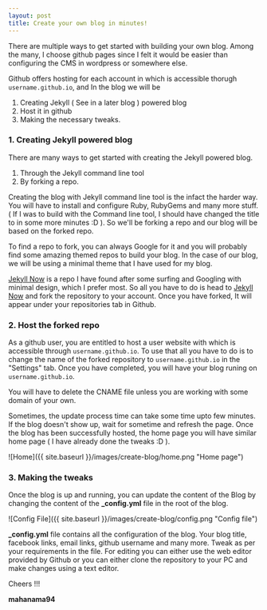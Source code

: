 ```yaml
---
layout: post
title: Create your own blog in minutes!
---
```


There are multiple ways to get started with building your own blog. Among the many, I choose github pages since I felt it would be easier than
configuring the CMS in wordpress or somewhere else.

Github offers hosting for each account in which is accessible thorugh `username.github.io`, and In the blog we will be

  1. Creating Jekyll ( See in a later blog ) powered blog
  2. Host it in github
  3. Making the necessary tweaks.

### 1. Creating Jekyll powered blog

There are many ways to get started with creating the Jekyll powered blog.
  1. Through the Jekyll command line tool
  2. By forking a repo.

Creating the blog with Jekyll command line tool is the infact the harder way. You will have to install and configure Ruby, RubyGems and many more stuff.
( If I was to build with the Command line tool, I should have changed the title to in some more minutes :D ). So
we'll be forking a repo and our blog will be based on the forked repo.

To find a repo to fork, you can always Google for it and you will probably find some amazing themed repos to build your blog.
In the case of our blog, we will be using a minimal theme that I have used for my blog.

[Jekyll Now](https://www.google.com "Jekyll Now") is a repo I have found after some surfing and Googling with minimal design, which I prefer most. So all you have to do is head to [Jekyll Now](https://www.google.com "Jekyll Now") and fork the repository to your account. Once you have forked, It will appear under your repositories tab in Github.

### 2. Host the forked repo

As a github user, you are entitled to host a user website with which is accessible through `username.github.io`. To use that all you have to do is to change the name of the forked repository to `username.github.io` in the "Settings" tab. Once you have completed, you will have your blog runing on `username.github.io`.

You will have to delete the CNAME file unless you are working with some domain of your own.

Sometimes, the update process time can take some time upto few minutes. If the blog doesn't show up, wait for sometime and refresh the page.
Once the blog has been successfully hosted, the home page you will have similar home page ( I have already done the tweaks :D ).

![Home]({{ site.baseurl }}/images/create-blog/home.png "Home page")


### 3. Making the tweaks

Once the blog is up and running, you can update the content of the Blog by changing the content of the **_config.yml** file in the root of the blog.

![Config File]({{ site.baseurl }}/images/create-blog/config.png "Config file")

**_config.yml** file contains all the configuration of the blog. Your blog title, facebook links, email links, github username and many more. Tweak as per your requirements in the file. For editing you can either use the web editor provided by Github or you can either clone the repository to your PC and make changes using a text editor.

Cheers !!!

**mahanama94**
